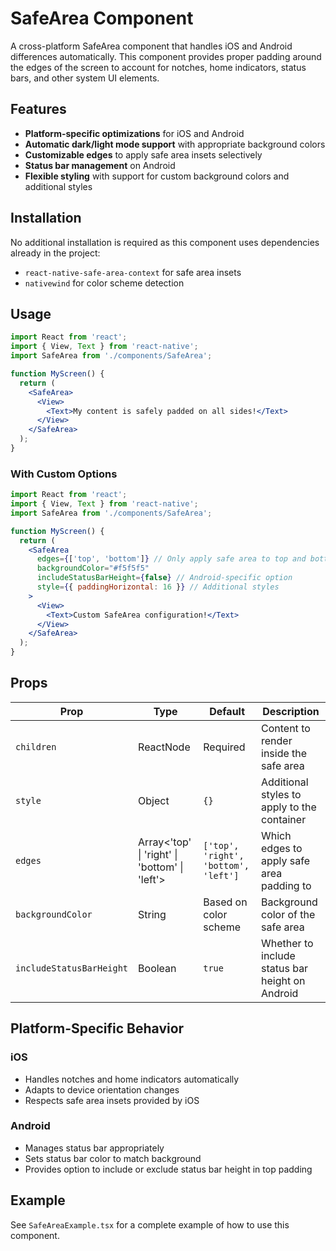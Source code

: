 # SafeArea Component

A cross-platform SafeArea component that handles iOS and Android differences automatically. This component provides proper padding around the edges of the screen to account for notches, home indicators, status bars, and other system UI elements.

## Features

- **Platform-specific optimizations** for iOS and Android
- **Automatic dark/light mode support** with appropriate background colors
- **Customizable edges** to apply safe area insets selectively
- **Status bar management** on Android
- **Flexible styling** with support for custom background colors and additional styles

## Installation

No additional installation is required as this component uses dependencies already in the project:
- `react-native-safe-area-context` for safe area insets
- `nativewind` for color scheme detection

## Usage

```jsx
import React from 'react';
import { View, Text } from 'react-native';
import SafeArea from './components/SafeArea';

function MyScreen() {
  return (
    <SafeArea>
      <View>
        <Text>My content is safely padded on all sides!</Text>
      </View>
    </SafeArea>
  );
}
```

### With Custom Options

```jsx
import React from 'react';
import { View, Text } from 'react-native';
import SafeArea from './components/SafeArea';

function MyScreen() {
  return (
    <SafeArea 
      edges={['top', 'bottom']} // Only apply safe area to top and bottom
      backgroundColor="#f5f5f5"
      includeStatusBarHeight={false} // Android-specific option
      style={{ paddingHorizontal: 16 }} // Additional styles
    >
      <View>
        <Text>Custom SafeArea configuration!</Text>
      </View>
    </SafeArea>
  );
}
```

## Props

| Prop | Type | Default | Description |
|------|------|---------|-------------|
| `children` | ReactNode | Required | Content to render inside the safe area |
| `style` | Object | `{}` | Additional styles to apply to the container |
| `edges` | Array<'top' \| 'right' \| 'bottom' \| 'left'> | `['top', 'right', 'bottom', 'left']` | Which edges to apply safe area padding to |
| `backgroundColor` | String | Based on color scheme | Background color of the safe area |
| `includeStatusBarHeight` | Boolean | `true` | Whether to include status bar height on Android |

## Platform-Specific Behavior

### iOS
- Handles notches and home indicators automatically
- Adapts to device orientation changes
- Respects safe area insets provided by iOS

### Android
- Manages status bar appropriately
- Sets status bar color to match background
- Provides option to include or exclude status bar height in top padding

## Example

See `SafeAreaExample.tsx` for a complete example of how to use this component. 